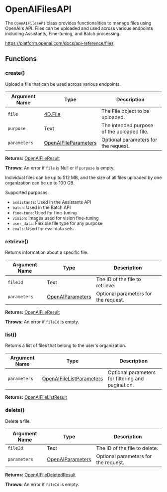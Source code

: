 # OpenAIFilesAPI

The `OpenAIFilesAPI` class provides functionalities to manage files using OpenAI's API. Files can be uploaded and used across various endpoints including Assistants, Fine-tuning, and Batch processing.

<https://platform.openai.com/docs/api-reference/files>

## Functions

### create()

Upload a file that can be used across various endpoints.

| Argument Name | Type                           | Description                                               |
|---------------|--------------------------------|-----------------------------------------------------------|
| `file`        | [4D.File](https://developer.4d.com/docs/API/FileClass) | The File object to be uploaded.                         |
| `purpose`     | Text                           | The intended purpose of the uploaded file.               |
| `parameters`  | [OpenAIFileParameters](OpenAIFileParameters.md) | Optional parameters for the request.                     |

**Returns:** [OpenAIFileResult](OpenAIFileResult.md)

**Throws:** An error if `file` is Null or if `purpose` is empty.

Individual files can be up to 512 MB, and the size of all files uploaded by one organization can be up to 100 GB.

Supported purposes:

- `assistants`: Used in the Assistants API
- `batch`: Used in the Batch API  
- `fine-tune`: Used for fine-tuning
- `vision`: Images used for vision fine-tuning
- `user_data`: Flexible file type for any purpose
- `evals`: Used for eval data sets

### retrieve()

Returns information about a specific file.

| Argument Name | Type                           | Description                                               |
|---------------|--------------------------------|-----------------------------------------------------------|
| `fileId`      | Text                           | The ID of the file to retrieve.                          |
| `parameters`  | [OpenAIParameters](OpenAIParameters.md) | Optional parameters for the request.                     |

**Returns:** [OpenAIFileResult](OpenAIFileResult.md)

**Throws:** An error if `fileId` is empty.

### list()

Returns a list of files that belong to the user's organization.

| Argument Name | Type                           | Description                                               |
|---------------|--------------------------------|-----------------------------------------------------------|
| `parameters`  | [OpenAIFileListParameters](OpenAIFileListParameters.md) | Optional parameters for filtering and pagination.        |

**Returns:** [OpenAIFileListResult](OpenAIFileListResult.md)

### delete()

Delete a file.

| Argument Name | Type                           | Description                                               |
|---------------|--------------------------------|-----------------------------------------------------------|
| `fileId`      | Text                           | The ID of the file to delete.                            |
| `parameters`  | [OpenAIParameters](OpenAIParameters.md) | Optional parameters for the request.                     |

**Returns:** [OpenAIFileDeletedResult](OpenAIFileDeletedResult.md)

**Throws:** An error if `fileId` is empty.
